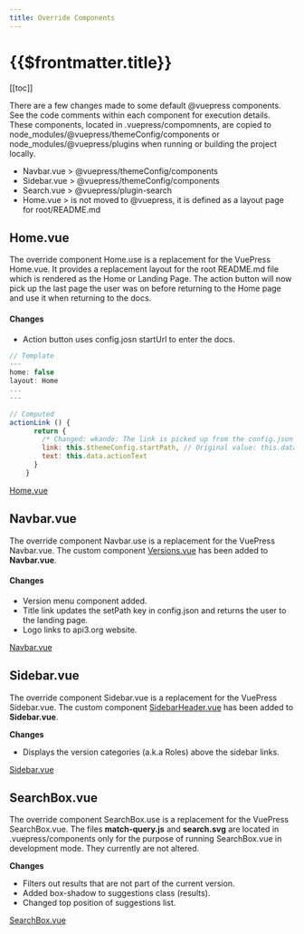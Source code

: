 ```yaml
---
title: Override Components
---
```


# {{$frontmatter.title}}

<TocHeader />
[[toc]]

There are a few changes made to some default @vuepress components. See the code comments within each component for execution details. These components, located in .vuepress/compomnents, are copied to node_modules/@vuepress/themeConfig/components or node_modules/@vuepress/plugins when running or building the project locally.

- Navbar.vue > @vuepress/themeConfig/components
- Sidebar.vue > @vuepress/themeConfig/components
- Search.vue > @vuepress/plugin-search
- Home.vue > is not moved to @vuepress, it is defined as a layout page for root/README.md

## Home.vue

The override component Home.use is a replacement for the VuePress Home.vue. It provides a replacement layout for the root README.md file which is rendered as the Home or Landing Page. The action button will now pick up the last page the user was on before returning to the Home page and use it when returning to the docs.

#### Changes

- Action button uses config.josn startUrl to enter the docs.

```js
// Template
---
home: false
layout: Home
...
---

// Computed
actionLink () {
      return {
        /* Changed: wkande: The link is picked up from the config.json file which is set by the title in the Navbar. */
        link: this.$themeConfig.startPath, // Original value: this.data.actionLink,
        text: this.data.actionText
      }
    }
```

[Home.vue](https://github.com/api3dao/api3-docs/blob/stage/docs/.vuepress/components/Home.vue)

## Navbar.vue

The override component Navbar.use is a replacement for the VuePress Navbar.vue. The custom component [Versions.vue](./custom-components.md#versions.vue) has been added to **Navbar.vue**.


#### Changes

- Version menu component added.
- Title link updates the setPath key in config.json and returns the user to the landing page.
- Logo links to api3.org website.

[Navbar.vue](https://github.com/api3dao/api3-docs/blob/stage/docs/.vuepress/components/Navbar.vue)

## Sidebar.vue

The override component Sidebar.vue is a replacement for the VuePress Sidebar.vue. The custom component [SidebarHeader.vue](./custom-components.md#sidebarheader) has been added to **Sidebar.vue**.

**Changes**

- Displays the version categories (a.k.a Roles) above the sidebar links.

[Sidebar.vue](https://github.com/api3dao/api3-docs/blob/stage/docs/.vuepress/components/Sidebar.vue)

## SearchBox.vue

The override component SearchBox.use is a replacement for the VuePress SearchBox.vue. The files **match-query.js** and **search.svg** are located in .vuepress/components only for the purpose of running SearchBox.vue in development mode. They currently are not altered.

**Changes**

- Filters out results that are not part of the current version.
- Added box-shadow to suggestions class (results).
- Changed top position of suggestions list.

[SearchBox.vue](https://github.com/api3dao/api3-docs/blob/stage/docs/.vuepress/components/SearchBox.vue)
